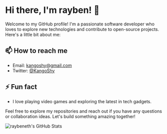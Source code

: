 # Hi there, I'm rayben! 👋

Welcome to my GitHub profile! I'm a passionate software developer who loves to explore new technologies and contribute to open-source projects. Here's a little bit about me:

## 📫 How to reach me
- Email: kangoshy@gmail.com
- Twitter: [@KangoShy](https://x.com/binaye_forever_)

## ⚡ Fun fact
- I love playing video games and exploring the latest in tech gadgets.

Feel free to explore my repositories and reach out if you have any questions or collaboration ideas. Let's build something amazing together!

![raybeneth's GitHub Stats](https://github-readme-stats.vercel.app/api?username=raybeneth&show_icons=true&theme=radical)
